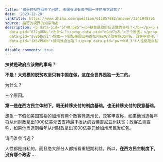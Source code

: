 ```yaml
---
title: '猫哥的视界回答了问题: 美国有没有像中国一样的扶贫政策？'
date: '2023-12-28'
linkTitle: https://www.zhihu.com/question/615857982/answer/3341948705
source: 猫哥的视界的知乎动态
description: <p data-pid="5f4RrpB5"><b>扶贫是政府应该做的事吗？</b></p><p data-pid="uWROXQK4"><b>不是！大规模的脱贫攻坚只有中国在做，这在全世界是独一无二的。</b></p><p
  data-pid="67JgOKNL">为什么？</p><p data-pid="eGeV7yZL">三个原因。</p><p data-pid="NPsty3IV"><b>第一是在西方民主体制下，既无转移支付的制度基础，也无转移支付的民意基础。</b></p><p
  data-pid="sv8b8uVi">想象一下假如美国富裕的加州有两个政客竞选州长，政客甲宣称，如果他当选每年将从州财政拿出1000亿美元去支持最不发达的西佛吉尼亚州扶贫；政客乙则宣称，如果他当选则每年从州财政拿出1000亿美元给加州居民发红包。</p><p
  data-pid="iX3VPKGb">请问谁会当选？</p><p data-pid="pwrWYd_3">人性都是自私的，而且绝大部分人都指看重短期利益。所以，<b>在西方民主制度下，没有哪个政客
  ...
disable_comments: true
---
```

<p data-pid="5f4RrpB5"><b>扶贫是政府应该做的事吗？</b></p><p data-pid="uWROXQK4"><b>不是！大规模的脱贫攻坚只有中国在做，这在全世界是独一无二的。</b></p><p data-pid="67JgOKNL">为什么？</p><p data-pid="eGeV7yZL">三个原因。</p><p data-pid="NPsty3IV"><b>第一是在西方民主体制下，既无转移支付的制度基础，也无转移支付的民意基础。</b></p><p data-pid="sv8b8uVi">想象一下假如美国富裕的加州有两个政客竞选州长，政客甲宣称，如果他当选每年将从州财政拿出1000亿美元去支持最不发达的西佛吉尼亚州扶贫；政客乙则宣称，如果他当选则每年从州财政拿出1000亿美元给加州居民发红包。</p><p data-pid="iX3VPKGb">请问谁会当选？</p><p data-pid="pwrWYd_3">人性都是自私的，而且绝大部分人都指看重短期利益。所以，<b>在西方民主制度下，没有哪个政客 ...
